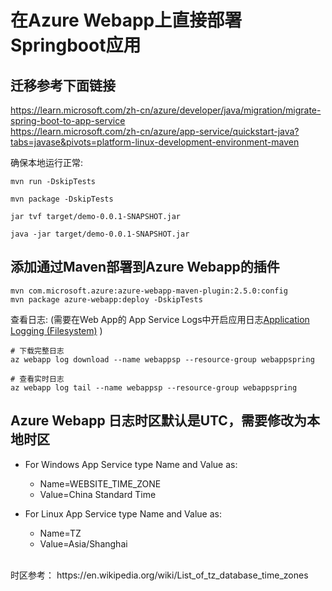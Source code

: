 # 在Azure Webapp上直接部署Springboot应用

## 迁移参考下面链接 

https://learn.microsoft.com/zh-cn/azure/developer/java/migration/migrate-spring-boot-to-app-service
<br/>
https://learn.microsoft.com/zh-cn/azure/app-service/quickstart-java?tabs=javase&pivots=platform-linux-development-environment-maven

确保本地运行正常:
```shell
mvn run -DskipTests

mvn package -DskipTests

jar tvf target/demo-0.0.1-SNAPSHOT.jar

java -jar target/demo-0.0.1-SNAPSHOT.jar
```


## 添加通过Maven部署到Azure Webapp的插件

```shell
mvn com.microsoft.azure:azure-webapp-maven-plugin:2.5.0:config
mvn package azure-webapp:deploy -DskipTests

```
查看日志:
 (需要在Web App的 App Service Logs中开启应用日志[Application Logging (Filesystem)](https://docs.microsoft.com/en-us/azure/app-service/troubleshoot-diagnostic-logs#application-logging-filesystem) )
 
```shell
# 下载完整日志
az webapp log download --name webappsp --resource-group webappspring

# 查看实时日志
az webapp log tail --name webappsp --resource-group webappspring
```

## Azure Webapp 日志时区默认是UTC，需要修改为本地时区

 - For Windows App Service type Name and Value as:
    - Name=WEBSITE_TIME_ZONE
    - Value=China Standard Time

 - For Linux App Service type Name and Value as:
    - Name=TZ
    - Value=Asia/Shanghai
<br/>
时区参考： https://en.wikipedia.org/wiki/List_of_tz_database_time_zones
